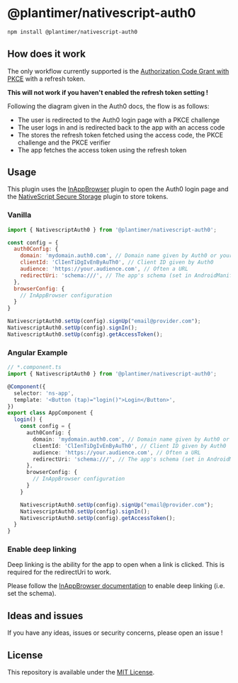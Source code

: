 # @plantimer/nativescript-auth0

```bash
npm install @plantimer/nativescript-auth0
```

## How does it work

The only workflow currently supported is the [Authorization Code Grant with PKCE](https://auth0.com/docs/get-started/authentication-and-authorization-flow/authorization-code-flow-with-proof-key-for-code-exchange-pkce) with a refresh token.

**This will not work if you haven't enabled the refresh token setting !**

Following the diagram given in the Auth0 docs, the flow is as follows:

- The user is redirected to the Auth0 login page with a PKCE challenge
- The user logs in and is redirected back to the app with an access code
- The stores the refresh token fetched using the access code, the PKCE challenge and the PKCE verifier
- The app fetches the access token using the refresh token

## Usage

This plugin uses the [InAppBrowser](https://github.com/proyecto26/nativescript-inappbrowser) plugin to open the Auth0 login page and the [NativeScript Secure Storage](https://github.com/EddyVerbruggen/nativescript-secure-storage) plugin to store tokens.

### Vanilla

```js
import { NativescriptAuth0 } from '@plantimer/nativescript-auth0';

const config = {
  auth0Config: {
    domain: 'mydomain.auth0.com', // Domain name given by Auth0 or your own domain if you have a paid plan
    clientId: 'ClIenTiDgIvEnByAuTh0', // Client ID given by Auth0
    audience: 'https://your.audience.com', // Often a URL
    redirectUri: 'schema:///', // The app's schema (set in AndroidManifest.xml and Info.plist)
  },
  browserConfig: {
    // InAppBrowser configuration
  }
}

NativescriptAuth0.setUp(config).signUp("email@provider.com");
NativescriptAuth0.setUp(config).signIn();
NativescriptAuth0.setUp(config).getAccessToken();
```

### Angular Example

```typescript
// *.component.ts
import { NativescriptAuth0 } from '@plantimer/nativescript-auth0';

@Component({
  selector: 'ns-app',
  template: '<Button (tap)="login()">Login</Button>',
})
export class AppComponent {
  login() {
    const config = {
      auth0Config: {
        domain: 'mydomain.auth0.com', // Domain name given by Auth0 or your own domain if you have a paid plan
        clientId: 'ClIenTiDgIvEnByAuTh0', // Client ID given by Auth0
        audience: 'https://your.audience.com', // Often a URL
        redirectUri: 'schema:///', // The app's schema (set in AndroidManifest.xml and Info.plist)
      },
      browserConfig: {
        // InAppBrowser configuration
      }
    }

    NativescriptAuth0.setUp(config).signUp("email@provider.com");
    NativescriptAuth0.setUp(config).signIn();
    NativescriptAuth0.setUp(config).getAccessToken();
  }
}
```

### Enable deep linking

Deep linking is the ability for the app to open when a link is clicked. This is required for the redirectUri to work.

Please follow the [InAppBrowser documentation](https://github.com/proyecto26/nativescript-inappbrowser#authentication-flow-using-deep-linking) to enable deep linking (i.e. set the schema).

## Ideas and issues

If you have any ideas, issues or security concerns, please open an issue !

## License

This repository is available under the [MIT License](https://github.com/plantimer/nativescript-plugins/blob/main/LICENSE).
